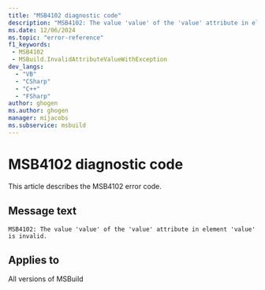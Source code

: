 ```yaml
---
title: "MSB4102 diagnostic code"
description: "MSB4102: The value 'value' of the 'value' attribute in element 'value' is invalid."
ms.date: 12/06/2024
ms.topic: "error-reference"
f1_keywords:
 - MSB4102
 - MSBuild.InvalidAttributeValueWithException
dev_langs:
  - "VB"
  - "CSharp"
  - "C++"
  - "FSharp"
author: ghogen
ms.author: ghogen
manager: mijacobs
ms.subservice: msbuild
---
```


# MSB4102 diagnostic code

<!-- :::ErrorDefinitionDescription::: -->
<!-- :::editable-content name="introDescription"::: -->
This article describes the MSB4102 error code.
<!-- :::editable-content-end::: -->

## Message text

`MSB4102: The value 'value' of the 'value' attribute in element 'value' is invalid.`

<!-- :::editable-content name="postOutputDescription"::: -->
<!--
{StrBegin="MSB4102: "}UE: This is a generic message that is displayed when we find a project element with an incorrect value for one of its
        attributes. At the end of the message we show the exception text we got trying to use the value.
-->
<!-- :::editable-content-end::: -->
<!-- :::ErrorDefinitionDescription-end::: -->

## Applies to

All versions of MSBuild

